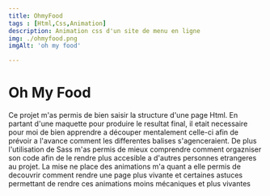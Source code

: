 ```yaml
--- 
title: OhmyFood
tags : [Html,Css,Animation]
description: Animation css d'un site de menu en ligne
img: ./ohmyfood.png
imgAlt: 'oh my food'

---
```



# Oh My Food 

Ce projet m'as permis de bien saisir la structure d'une page Html. En partant d'une maquette pour produire le resultat final, il etait necessaire pour moi de bien apprendre a découper mentalement celle-ci afin de prévoir a l'avance comment les differentes balises s'agenceraient. De plus l'utilisation de Sass m'as permis de mieux comprendre comment orgazniser son code afin de le rendre plus accesible a d'autres personnes etrangeres au projet.
La mise ne place des animations m'a quant a elle permis de decouvrir comment rendre une page plus vivante et certaines astuces permettant de rendre ces animations moins mécaniques et plus vivantes 